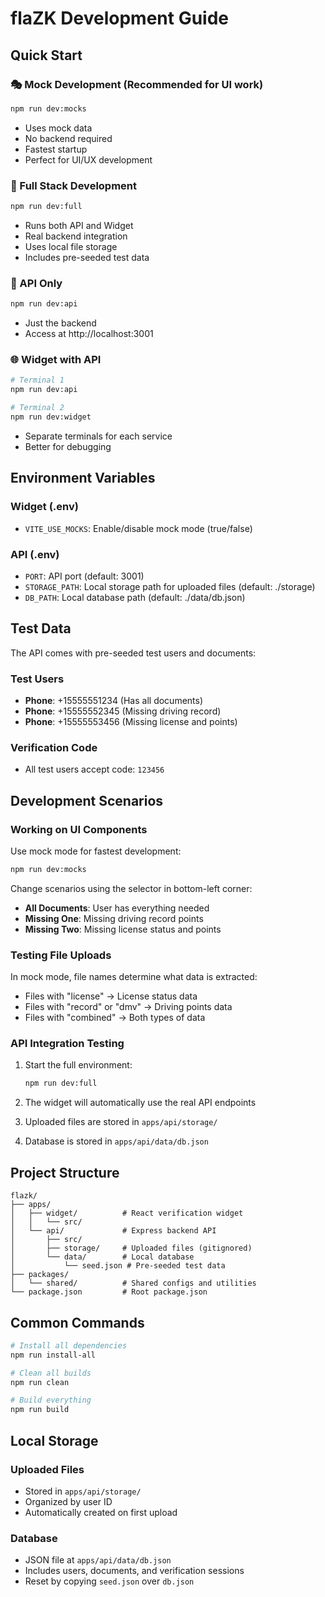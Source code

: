 # flaZK Development Guide

## Quick Start

### 🎭 Mock Development (Recommended for UI work)

```bash
npm run dev:mocks
```

- Uses mock data
- No backend required
- Fastest startup
- Perfect for UI/UX development

### 🚀 Full Stack Development

```bash
npm run dev:full
```

- Runs both API and Widget
- Real backend integration
- Uses local file storage
- Includes pre-seeded test data

### 🔧 API Only

```bash
npm run dev:api
```

- Just the backend
- Access at http://localhost:3001

### 🌐 Widget with API

```bash
# Terminal 1
npm run dev:api

# Terminal 2
npm run dev:widget
```

- Separate terminals for each service
- Better for debugging

## Environment Variables

### Widget (.env)

- `VITE_USE_MOCKS`: Enable/disable mock mode (true/false)

### API (.env)

- `PORT`: API port (default: 3001)
- `STORAGE_PATH`: Local storage path for uploaded files (default: ./storage)
- `DB_PATH`: Local database path (default: ./data/db.json)

## Test Data

The API comes with pre-seeded test users and documents:

### Test Users

- **Phone**: +15555551234 (Has all documents)
- **Phone**: +15555552345 (Missing driving record)
- **Phone**: +15555553456 (Missing license and points)

### Verification Code

- All test users accept code: `123456`

## Development Scenarios

### Working on UI Components

Use mock mode for fastest development:

```bash
npm run dev:mocks
```

Change scenarios using the selector in bottom-left corner:

- **All Documents**: User has everything needed
- **Missing One**: Missing driving record points
- **Missing Two**: Missing license status and points

### Testing File Uploads

In mock mode, file names determine what data is extracted:

- Files with "license" → License status data
- Files with "record" or "dmv" → Driving points data
- Files with "combined" → Both types of data

### API Integration Testing

1. Start the full environment:

   ```bash
   npm run dev:full
   ```

2. The widget will automatically use the real API endpoints

3. Uploaded files are stored in `apps/api/storage/`

4. Database is stored in `apps/api/data/db.json`

## Project Structure

```
flazk/
├── apps/
│   ├── widget/          # React verification widget
│   │   └── src/
│   └── api/             # Express backend API
│       ├── src/
│       ├── storage/     # Uploaded files (gitignored)
│       └── data/        # Local database
│           └── seed.json # Pre-seeded test data
├── packages/
│   └── shared/          # Shared configs and utilities
└── package.json         # Root package.json
```

## Common Commands

```bash
# Install all dependencies
npm run install-all

# Clean all builds
npm run clean

# Build everything
npm run build
```

## Local Storage

### Uploaded Files

- Stored in `apps/api/storage/`
- Organized by user ID
- Automatically created on first upload

### Database

- JSON file at `apps/api/data/db.json`
- Includes users, documents, and verification sessions
- Reset by copying `seed.json` over `db.json`
